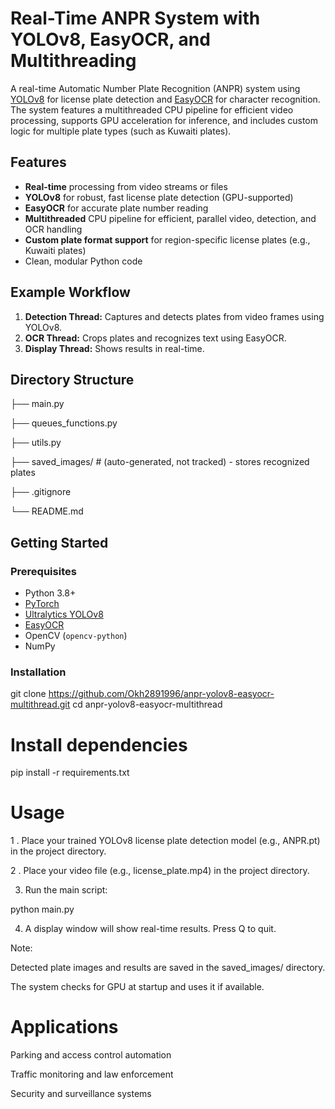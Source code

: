 # Real-Time ANPR System with YOLOv8, EasyOCR, and Multithreading

A real-time Automatic Number Plate Recognition (ANPR) system using [YOLOv8](https://github.com/ultralytics/ultralytics) for license plate detection and [EasyOCR](https://github.com/JaidedAI/EasyOCR) for character recognition. The system features a multithreaded CPU pipeline for efficient video processing, supports GPU acceleration for inference, and includes custom logic for multiple plate types (such as Kuwaiti plates).

## Features

- **Real-time** processing from video streams or files
- **YOLOv8** for robust, fast license plate detection (GPU-supported)
- **EasyOCR** for accurate plate number reading
- **Multithreaded** CPU pipeline for efficient, parallel video, detection, and OCR handling
- **Custom plate format support** for region-specific license plates (e.g., Kuwaiti plates)
- Clean, modular Python code

## Example Workflow

1. **Detection Thread:** Captures and detects plates from video frames using YOLOv8.
2. **OCR Thread:** Crops plates and recognizes text using EasyOCR.
3. **Display Thread:** Shows results in real-time.

## Directory Structure

├── main.py

├── queues_functions.py

├── utils.py

├── saved_images/ # (auto-generated, not tracked) - stores recognized plates

├── .gitignore

└── README.md



## Getting Started

### Prerequisites

- Python 3.8+
- [PyTorch](https://pytorch.org/)
- [Ultralytics YOLOv8](https://github.com/ultralytics/ultralytics)
- [EasyOCR](https://github.com/JaidedAI/EasyOCR)
- OpenCV (`opencv-python`)
- NumPy

### Installation

git clone https://github.com/Okh2891996/anpr-yolov8-easyocr-multithread.git
cd anpr-yolov8-easyocr-multithread

# Install dependencies
pip install -r requirements.txt


# Usage
1 . Place your trained YOLOv8 license plate detection model (e.g., ANPR.pt) in the project directory.

2 . Place your video file (e.g., license_plate.mp4) in the project directory.

3. Run the main script:

python main.py


4. A display window will show real-time results. Press Q to quit.

Note:

Detected plate images and results are saved in the saved_images/ directory.


The system checks for GPU at startup and uses it if available.

# Applications
Parking and access control automation

Traffic monitoring and law enforcement

Security and surveillance systems
